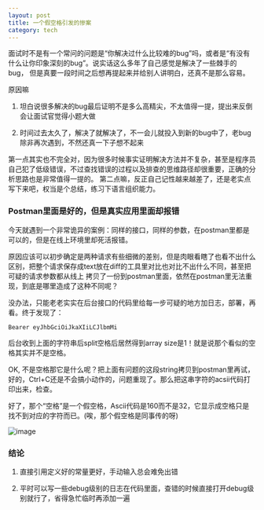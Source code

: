 ```yaml
---
layout: post
title: 一个假空格引发的惨案
category: tech
---
```


面试时不是有一个常问的问题是“你解决过什么比较难的bug”吗，或者是“有没有什么让你印象深刻的bug”。说实话这么多年了自己感觉是解决了一些棘手的bug，
但是真要一段时间之后想再提起来并给别人讲明白，还真不是那么容易。

原因嘛

1. 坦白说很多解决的bug最后证明不是多么高精尖，不太值得一提，提出来反倒会让面试官觉得小题大做

2. 时间过去太久了，解决了就解决了，不一会儿就投入到新的bug中了，老bug除非再次遇到，不然还真一下子想不起来 

第一点其实也不完全对，因为很多时候事实证明解决方法并不复杂，甚至是程序员自己犯了低级错误，不过查找错误的过程以及排查的思维路径却很重要，正确的分析思路也是非常值得一提的。 
第二点嘛，反正自己记性越来越差了，还是老实点写下来吧，权当是个总结，练习下语言组织能力。

### Postman里面是好的，但是真实应用里面却报错

今天就遇到一个非常诡异的案例：同样的接口，同样的参数，在postman里都是可以的，但是在线上环境里却死活报错。

原因应该可以初步确定是两种请求有些细微的差别，但是肉眼看瞎了也看不出什么区别，把整个请求保存成text放在diff的工具里对比也对比不出什么不同，甚至把可疑的请求参数都从线上
拷贝了一份到postman里面，依然在postman里无法重现，到底是哪里造成了这种不同呢？

没办法，只能老老实实在后台接口的代码里给每一步可疑的地方加日志，部署，再看。终于发现了：

```
Bearer eyJhbGciOiJkaXIiLCJlbmMi
```

后台收到上面的字符串后split空格后居然得到array size是1！就是说那个看似的空格其实并不是空格。

OK, 不是空格那它是什么呢？把上面有问题的这段string拷贝到postman里再试，好的，Ctrl+C还是不会搞小动作的，问题重现了。那么把这串字符的acsii代码打印出来，检查。

好了，那个“空格”是一个假空格，Ascii代码是160而不是32，它显示成空格只是找不到对应的字符而已。(唉，那个假空格是同事传的呀)

![image](https://nsaufw.dm.files.1drv.com/y4m8uGa1Tt-T6mcJrMdUlNbQ4M5uk6Xsis1FhRWI1hLDOsZ6jK8GTPMpLgSIra0wD1_Z5jKKDGwqMR6JdfeGHq7mDrLMyC-Nq6pcelbIiPDGvWjUwphZtYC76juOaqeFdwQB1adk5DfTaNQ05d0CyjNGw_lRcEzSwKc4V9hJSwoEZBAf7oju0-Q_u6zFZ7rfHKw?width=129&height=376&cropmode=none)


### 结论

1. 直接引用定义好的常量更好，手动输入总会难免出错

2. 平时可以写一些debug级别的日志在代码里面，查错的时候直接打开debug级别就行了，省得急忙临时再添加一遍
